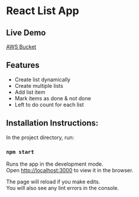 

<h1>React List App</h1>

<h2>Live Demo</h2>
<a href="http://list-app-react.jwsmithdev.com/">AWS Bucket</a>

<h2>Features</h2>
<ul>
    <li>Create list dynamically</li>
    <li>Create multiple lists</li>
    <li>Add list item</li>
    <li>Mark items as done & not done</li>
    <li>Left to do count for each list</li>
</ul>

## Installation Instructions:

In the project directory, run:

### `npm start`

Runs the app in the development mode.<br />
Open [http://localhost:3000](http://localhost:3000) to view it in the browser.

The page will reload if you make edits.<br />
You will also see any lint errors in the console.

